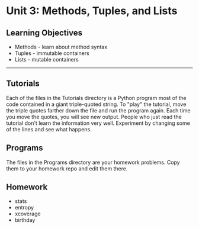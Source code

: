 Unit 3: Methods, Tuples, and Lists
==================================

## Learning Objectives ##

+ Methods - learn about method syntax
+ Tuples - immutable containers
+ Lists - mutable containers

------------------------------------------------------------------------------

## Tutorials ##

Each of the files in the Tutorials directory is a Python program most of the
code contained in a giant triple-quoted string. To "play" the tutorial, move
the triple quotes farther down the file and run the program again. Each time
you move the quotes, you will see new output. People who just read the tutorial
don't learn the information very well. Experiment by changing some of the lines
and see what happens.

## Programs ##

The files in the Programs directory are your homework problems. Copy them to
your homework repo and edit them there.

## Homework ##

+ stats
+ entropy
+ xcoverage
+ birthday

